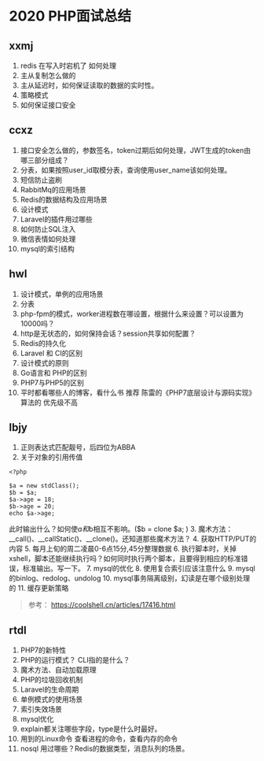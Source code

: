 # 2020 PHP面试总结
## xxmj
1. redis 在写入时宕机了  如何处理
2. 主从复制怎么做的
3. 主从延迟时，如何保证读取的数据的实时性。
4. 策略模式
5. 如何保证接口安全

## ccxz
1. 接口安全怎么做的，参数签名，token过期后如何处理，JWT生成的token由哪三部分组成？
2. 分表，如果按照user_id取模分表，查询使用user_name该如何处理。
3. 短信防止盗刷
4. RabbitMq的应用场景
5. Redis的数据结构及应用场景
6. 设计模式
7. Laravel的插件用过哪些
8. 如何防止SQL注入
9. 微信表情如何处理
10. mysql的索引结构

## hwl
1. 设计模式，单例的应用场景
2. 分表
3. php-fpm的模式，worker进程数在哪设置，根据什么来设置？可以设置为10000吗？
4. http是无状态的，如何保持会话？session共享如何配置？
3. Redis的持久化
4. Laravel 和 CI的区别
5. 设计模式的原则
6. Go语言和 PHP的区别
7. PHP7与PHP5的区别
8. 平时都看哪些人的博客，看什么书
推荐 陈雷的《PHP7底层设计与源码实现》 算法的 优先级不高

## lbjy
1. 正则表达式匹配靓号，后四位为ABBA
2. 关于对象的引用传值
```
<?php

$a = new stdClass();
$b = $a;
$a->age = 18;
$b->age = 20;
echo $a->age;
``` 
此时输出什么？如何使$a和$b相互不影响。($b = clone $a; )
3. 魔术方法：__call()、__callStatic()、__clone()。还知道那些魔术方法？
4. 获取HTTP/PUT的内容
5. 每月上旬的周二凌晨0-6点15分,45分整理数据
6. 执行脚本时，关掉xshell，脚本还能继续执行吗？如何同时执行两个脚本，且要得到相应的标准错误，标准输出。写一下。
7. mysql的优化
8. 使用复合索引应该注意什么
9. mysql的binlog、redolog、undolog
10. mysql事务隔离级别，幻读是在哪个级别处理的
11. 缓存更新策略
>参考： https://coolshell.cn/articles/17416.html

## rtdl
1. PHP7的新特性
2. PHP的运行模式？  CLI指的是什么？
3. 魔术方法、自动加载原理
4. PHP的垃圾回收机制
5. Laravel的生命周期
6. 单例模式的使用场景
7. 索引失效场景
8. mysql优化
9. explain都关注哪些字段，type是什么时最好。
10. 用到的Linux命令   查看进程的命令，查看内存的命令
11. nosql 用过哪些？Redis的数据类型，消息队列的场景。
